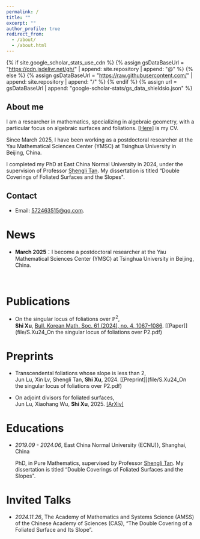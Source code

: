 ```yaml
---
permalink: /
title: ""
excerpt: ""
author_profile: true
redirect_from: 
  - /about/
  - /about.html
---
```


{% if site.google_scholar_stats_use_cdn %}
{% assign gsDataBaseUrl = "https://cdn.jsdelivr.net/gh/" | append: site.repository | append: "@" %}
{% else %}
{% assign gsDataBaseUrl = "https://raw.githubusercontent.com/" | append: site.repository | append: "/" %}
{% endif %}
{% assign url = gsDataBaseUrl | append: "google-scholar-stats/gs_data_shieldsio.json" %}

<span class='anchor' id='about-me'></span>

## About me

I am a researcher in mathematics, specializing in algebraic geometry, with a particular focus on algebraic surfaces and foliations.
[[Here]](file/CV_of_Shi_Xu_徐识_.pdf) is my CV.

Since March 2025, I have been working as a postdoctoral researcher at the Yau Mathematical Sciences Center (YMSC) at Tsinghua University in Beijing, China.

I completed my PhD at East China Normal University in 2024, under the supervision of Professor [Shengli Tan](https://math.ecnu.edu.cn/~sltan/). 
My dissertation is titled “Double Coverings of Foliated Surfaces and the Slopes".

## Contact 

- Email: 572463515@qq.com.

# News

- **March 2025**：I become a postdoctoral researcher at the Yau Mathematical Sciences Center (YMSC) at Tsinghua University in Beijing, China.
<br>

#  Publications 

-  On the singular locus of foliations over $\mathbb{P}^2$, 
  <br>**Shi Xu**, [Bull. Korean Math. Soc. 61 (2024), no. 4, 1067–1086](https://bkms.kms.or.kr/journal/view.html?doi=10.4134/BKMS.b230611). [[Paper]](file/S.Xu24_On the singular locus of foliations over P2.pdf)


# Preprints

- Transcendental foliations whose slope is less than 2,   <br>Jun Lu, Xin Lv, Shengli Tan, **Shi Xu**, 2024. [[Preprint]](file/S.Xu24_On the singular locus of foliations over P2.pdf)

- On adjoint divisors for foliated surfaces, <br>Jun Lu, Xiaohang Wu, **Shi Xu**, 2025. [[ArXiv]](https://arxiv.org/pdf/2501.00470)



#  Educations

- *2019.09 - 2024.06*, East China Normal University (ECNU)}, Shanghai, China

  PhD, in Pure Mathematics, supervised by Professor [Shengli Tan](https://math.ecnu.edu.cn/~sltan/). 
My dissertation is titled “Double Coverings of Foliated Surfaces and the Slopes".


#  Invited Talks
- *2024.11.26*, The Academy of Mathematics and Systems Science (AMSS) of the Chinese Academy of Sciences (CAS), “The Double Covering of a Foliated Surface and Its Slope”.

